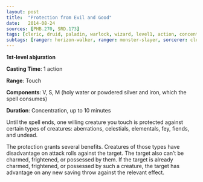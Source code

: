 ```yaml
---
layout: post
title:  "Protection from Evil and Good"
date:   2014-08-24
sources: [PHB.270, SRD.173]
tags: [cleric, druid, paladin, warlock, wizard, level1, action, concentration, abjuration]
subtags: [ranger: horizon-walker, ranger: monster-slayer, sorcerer: clockwork-soul]
---
```


**1st-level abjuration**

**Casting Time**: 1 action

**Range**: Touch

**Components**: V, S, M (holy water or powdered silver and iron, which the spell consumes)

**Duration**: Concentration, up to 10 minutes

Until the spell ends, one willing creature you touch is protected against certain types of creatures: aberrations, celestials, elementals, fey, fiends, and undead.

The protection grants several benefits. Creatures of those types have disadvantage on attack rolls against the target. The target also can’t be charmed, frightened, or possessed by them. If the target is already charmed, frightened, or possessed by such a creature, the target has advantage on any new saving throw against the relevant effect.
